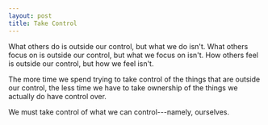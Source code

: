 ```yaml
---
layout: post
title: Take Control
---
```


What others do is outside our control, but what we do isn't. What others focus on is outside our control, but what we focus on isn't. How others feel is outside our control, but how we feel isn't.

The more time we spend trying to take control of the things that are outside our control, the less time we have to take ownership of the things we actually do have control over.

We must take control of what we can control---namely, ourselves.